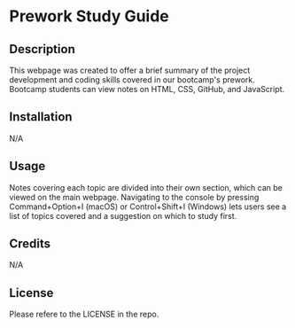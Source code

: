 # Prework Study Guide

## Description

This webpage was created to offer a brief summary of the project development and coding skills covered in our bootcamp's prework. Bootcamp students can view notes on HTML, CSS, GitHub, and JavaScript. 

## Installation

N/A

## Usage

Notes covering each topic are divided into their own section, which can be viewed on the main webpage. Navigating to the console by pressing Command+Option+I (macOS) or Control+Shift+I (Windows) lets users see a list of topics covered and a suggestion on which to study first.

## Credits

N/A

## License

Please refere to the LICENSE in the repo.
